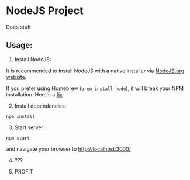 NodeJS Project
================

Does stuff

## Usage:

1. Install NodeJS:

  It is recommended to install NodeJS with a native installer via [NodeJS.org website](https://nodejs.org/).

  If you prefer using Homebrew (`brew install node`), it will break your NPM installation. Here's a [fix](https://gist.github.com/DanHerbert/9520689).

2. Install dependencies:

  `npm install`

3. Start server:

  `npm start`

  and navigate your browser to [http://localhost:3000/](http://localhost:3000/)

4. ???

5. PROFIT

